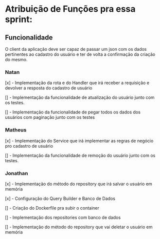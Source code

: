 # Atribuição de Funções pra essa sprint:

## Funcionalidade
  O client da aplicação deve ser capaz de passar um json com os dados pertinentes ao cadastro do usuário e ter de volta a confirmação da criação do mesmo.

### Natan
  [x] - Implementação da rota e do Handler que irá receber a requisição e devolver a resposta do cadastro de usuário

  [] - Implementação da funcionalidade de atualização do usuário junto com os testes.

  [] - Implementação da funcionalidade de pegar todos os dados dos usuários com paginação junto com os testes

### Matheus
  [x] - Implementação do Service que irá implementar as regras de negócio pro cadastro de usuário

  [] - Implementação da funcionalidade de remoção do usuário junto com os testes.

### Jonathan
  [x] - Implementação do método do repository que irá salvar o usuário em memória
  
  [x] - Configuração do Query Builder e Banco de Dados

  [] - Criação do Dockerfile pra subir o container

  [] - Implementação dos repositories com banco de dados

  [] - Implementação do método do repository que vai deletar o usuário em memória


